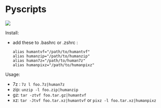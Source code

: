 # Pyscripts

![](https://media.giphy.com/media/3ohs7GMtGKZEsZ20OA/giphy.gif)


Install:
- add these to .bashrc or .zshrc :
  ```
  alias humantvf="/path/to/humantvf"
  alias humanzip="/path/to/humanzip"
  alias human7z="/path/to/human7z"
  alias humanpixz="/path/to/humanpixz"
  ```

Usage:
- 7z :  `7z l foo.7z|human7z`
- zip: `unzip -l foo.zip|humanzip`
- gz: `tar -ztvf foo.tar.gz|humantvf`
- xz: `tar -Jtvf foo.tar.xz|humantvf` or
      `pixz -l foo.tar.xz|humanpixz`
